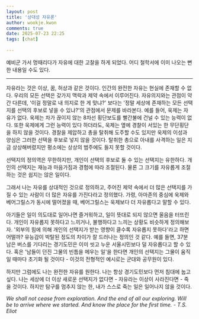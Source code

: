 ```yaml
---  
layout: post  
title: '상대성 자유론'  
author: wookje.kwon  
comments: true  
date: 2025-07-23 22:25  
tags: [chat]  
  
---  
```


예비군 가서 멍때리다가 자유에 대한 고찰을 하게 되었다. 어디 철학서에 이미 나오는 뻔한 내용일 수도 있다.  

---

자유라는 것은 이상, 꿈, 허상과 같은 것이다. 인간의 완전한 자유는 현실에 존재할 수 없다. 우리의 모든 선택은 갖가지 맥락과 제약 속에서 이루어진다. 자유의지와는 관점이 약간 다른데, '이걸 정말로 내 의지로 한 게 맞냐?' 보다는 '정말 세상에 존재하는 모든 선택지를 선택의 후보로 넣을 수 있냐?'의 관점에서 문제를 바라본다. 예를 들어, 욱제는 자유가 없다. 욱제는 차가 끊이지 않는 8차선 횡단보도를 빨간불에 건널 수 있는 능력이 없다. 또한 욱제에게 그런 능력이 있다 하더라도, 욱제는 옆에 경찰이 서있는 한 무단횡단을 하지 않을 것이다. 경찰을 제압하고 총을 탈취해 도주할 수도 있지만 욱제의 이성과 양심은 그러한 선택을 후보로 넣지 않을 것이다. 탈취한 총으로 아내를 사격하는 일은 지금 상상해버렸지만 평소에는 상상의 범주에도 들지 못할 것이다.  

선택지의 정의역은 무한하지만, 개인이 선택의 후보로 둘 수 있는 선택지는 유한하다. 개인의 선택지는 재능과 마음가짐과 경험에 따라 조절된다. 물론 그 크기를 자유롭게 조절하는 것은 쉽지는 않은 일이다.  

그래서 나는 자유를 상대적인 것으로 정의하고, 주어진 제약 속에서 더 많은 선택지를 가질 수 있는 사람이 더 많은 자유를 가진다라고 정의했다. 가령, 아마존의 중심에 욱제와 베어그릴스가 동시에 떨어졌을 때, 베어그릴스는 욱제보다 더 자유롭다고 말할 수 있다.  

아기들은 일이 의도대로 일어나면 즐거워하고, 일이 뜻대로 되지 않으면 울음을 터뜨린다. 개인이 자유롭지 못하다고 느끼거나, 불행하다고 느끼는 상황도 비슷하게 정의해보자. '외부의 힘에 의해 개인의 선택지가 받는 영향이 클수록 자유롭지 못하다'라고 하면 어떨까? 유능감이 박탈된 정도의 차이가 잘 드러나는 정의인 것 같다. 예를 들면, 37분 남은 버스를 기다리는 경기도민은 이미 씻고 누운 서울시민보다 덜 자유롭다고 할 수 있다. 혹은 '남들이 던진 그물의 빈틈을 메우는 일'을 한다면 개인의 선택지는 그물이 움직일 때마다 초기화 될 것이다 - 이것의 전형적인 예시로는 군대와 공무원이 있다.  

하지만 그럼에도 나는 완전한 자유를 원한다. 나는 항상 경기도민보다 먼저 침대에 눕고 싶다. 나는 세상에 더 이상 새로운 선택지가 없다면 - 자유라는 이상이 사라진다면 - 죽을 것이다. 하지만 탐구를 멈추지 않는 한, 내가 스스로 죽는 일은 일어나지 않을 것이다.  

_We shall not cease from exploration. And the end of all our exploring. Will be to arrive where we started. And know the place for the first time. - T.S. Eliot_  
